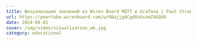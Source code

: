 ```yaml
---
title: Визуализация значений из Wiren Board MQTT в Grafana | Paul Strong
url: https://peertube.wirenboard.com/w/6BajjgACgd8vGssmZ4GQU6
date: 2024-09-01
cover: /img/video/visualization_wb.jpg
category: educational
---
```

